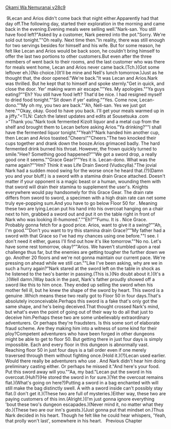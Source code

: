 [Okami Wa Nemuranai v28c9](https://www.sousetsuka.com/2020/10/okami-wa-nemuranai-289.html)
<br/><br/>
 9Lecan and Arios didn't come back that night either.Apparently <Grindam> had that day off.The following day, <Grindam> started their exploration in the morning and came back in the evening.Evening meals were selling well."Nark-san. You still have food left?"Asked by a customer, Nark peered into the pot."Sorry. We're sold out tonight.""Oh really. Next time then."In reality, there was still enough for two servings besides for himself and his wife. But for some reason, he felt like Lecan and Arios would be back soon, he couldn't bring himself to offer the last two portions to other customers.But even after the three members of <Grindam> went back to their rooms, and the last customer who was there for meals went home, Lecan and Arios never came back.(Tch.)(Got some leftover eh.)(No choice.)(It'll be mine and Nell's lunch tomorrow.)Just as he thought that, the door opened."We're back."It was Lecan and Arios.Nark was thrilled. But he kept that to himself and spoke sternly."Get in quick, and close the door. Yer' making warm air escape.""Yes. My apologies.""Ya guys eating?""Eh? You still have food left? That'd be nice. I had resigned myself to dried food tonight.""Sit down if yer' eating.""Yes. Come now, Lecan-dono.""My oh my, you two are back.""Ah, Nell-san. Yes we just got here.""Okay, okay. Good to have you back. I'll get your meals warmed up in a jiffy."<TLN: Catch the latest updates and edits at Sousetsuka .com >"Thank you."Nark took fermented Kizolt liquor and a metal cup from the shelf and brought them to Lecan before asking Arios."Ya drinking?""I shall have the fermented liquor tonight.""Yeah?"Nark handed him another cup, then Lecan and Arios toasted."Cheers!""Cheers."The two knocked their cups together and drank down the booze.Arios grimaced badly. The hard fermented drink burned his throat. However, the frown quickly turned to smile."Hee? Something good happened?""We got a sword drop, a really good one it seems.""Grace Gear?""Yes it is. Lecan-dono. What was the name again?""Hm? Think it was Life Drain Sword (Vudscylla)."The jovial Nark had a sudden mood swing for the worse once he heard that.(<Life Drain Sword>?)(Damn you and your bluff.)<Life Drain Sword> is a sword with a stamina drain Grace attached. Doesn't matter if your opponent is a magic beast or a human, wounding them with that sword will drain their stamina to supplement the user's. Knights everywhere would pay handsomely for this Grace Gear. The drain rate differs from sword to sword, a specimen with a high drain rate can net some truly eye-popping sum.And you have to go below Floor 50 for <Life Drain Swords>. Meaning these two are lying.Lecan put his hand into his overcoat hanging on a chair next to him, grabbed a sword out and put it on the table right in front of Nark who was looking ill-humored."<Appraisal>.""Eh?""Fumu. It is <Life Drain Sword>. Nice Grace. Probably gonna fetch for a good price. Arios, want to give it a swing?""Ah, I'm good.""Don't you want to try this stamina drain Grace?""My father had a sword with that Grace so I've had my chances using one before.""I see. I don't need it either, guess I'll find out how it's like tomorrow.""No no. Let's have some rest tomorrow, okay?""Arios. We haven't stumbled upon a real challenge thus far, but the enemies are getting tougher the further down we go. Another 20 floors and we're not gonna maintain our current pace. We're pressing on ahead while we still can.""Like I've been asking, why are we in such a hurry again?"Nark stared at the sword left on the table in shock as he listened to the two's banter in passing.(This is.)(No doubt about it.)(It's a <Life Drain Sword>.)(Well damn.)Way back in the past, Nark's father proudly showed off a sword like this to him once. They ended up selling the sword when his mother fell ill, but he knew the shape of the sword by heart. This sword is a genuine <Life Drain Sword>.Which means these two really got to Floor 50 in four days.That's absolutely inconceivable.Perhaps this sword is a fake that's only got the same shape, and he's being deceived.That thought crossed Nark's mind, but what's even the point of going out of their way to do all that just to deceive him.Perhaps these two are some unbelievably extraordinary adventurers. Or perhaps they're fraudsters. Is this some sort of elaborate fraud scheme. Are they making him into a witness of some kind for their ploy?Competent adventurers who have been forged in other dungeons might be able to get to floor 50. But getting there in just four days is simply impossible. Each and every floor in this dungeon is abnormally vast. Reaching floor 50 in just four days is a tall order even if one merely traversed through them without fighting once.(Hold it.)(<Appraisal>?)Lecan used <Appraisal> earlier. Would there really be adventurers who use <Appraisal>. And Nark didn't hear him doing preliminary casting either. Or perhaps he missed it."And here's your food. Put this sword away will you.""Aa, my bad."Lecan put the sword in his overcoat.(Huh?)(He stored the sword in for sure.)(Yet the overcoat remains flat.)(What's going on here?)Putting a sword in a bag enchanted with <Box> will still make the bag distinctly swell. A <Box> with a sword inside can't possibly stay flat.(I don't get it.)(These two are full of mysteries.)Either way, these two are paying customers of this inn.(Alright.)(I'm just gonna ignore everything 'bout these two's dungeon escapades.)(Never mind it, no matter what they do.)(These two are our inn's guests.)(Just gonna put that mindset on.)Thus Nark decided in his heart. Though he felt like he could hear whispers, 'Yeah, that prolly won't last', somewhere in his heart.   Previous Chapter <br/>
